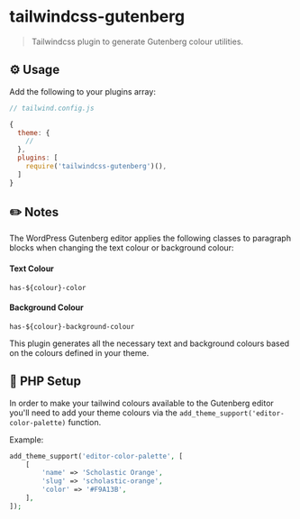 # tailwindcss-gutenberg
> Tailwindcss plugin to generate Gutenberg colour utilities.

<!-- TODO - Add installation -->
<!-- ## Installation
```bash
yarn add tailwindcss-gutenberg
```

or

```bash
npm install tailwlindcss-gutenberg
``` -->

## ⚙️ Usage
Add the following to your plugins array:
```js
// tailwind.config.js

{
  theme: {
    //
  },
  plugins: [
    require('tailwindcss-gutenberg')(),
  ]
}
```

## ✏️ Notes

The WordPress Gutenberg editor applies the following classes to paragraph blocks when changing the text colour or background colour:

#### Text Colour
`has-${colour}-color`

#### Background Colour
`has-${colour}-background-colour`

This plugin generates all the necessary text and background colours based on the colours defined in your theme.


## 🐘 PHP Setup
In order to make your tailwind colours available to the Gutenberg editor you'll need to add your theme colours via the `add_theme_support('editor-color-palette)` function.

Example:
```php
add_theme_support('editor-color-palette', [
    [
        'name' => 'Scholastic Orange',
        'slug' => 'scholastic-orange',
        'color' => '#F9A13B',
    ],
]);
```
